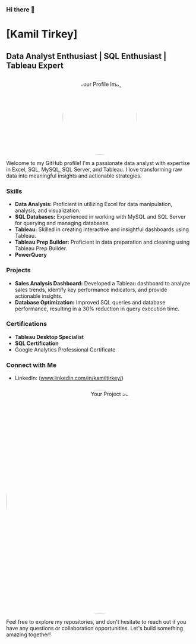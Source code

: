 ### Hi there 👋

# [Kamil Tirkey]

## Data Analyst Enthusiast | SQL Enthusiast | Tableau Expert

<div align="center">
  <img src="https://example.com/your-profile-image.jpg" alt="Your Profile Image" width="200" height="200">
</div>

Welcome to my GitHub profile! I'm a passionate data analyst with expertise in Excel, SQL, MySQL, SQL Server, and Tableau. I love transforming raw data into meaningful insights and actionable strategies.

### Skills
- **Data Analysis:** Proficient in utilizing Excel for data manipulation, analysis, and visualization.
- **SQL Databases:** Experienced in working with MySQL and SQL Server for querying and managing databases.
- **Tableau:** Skilled in creating interactive and insightful dashboards using Tableau.
- **Tableau Prep Builder:** Proficient in data preparation and cleaning using Tableau Prep Builder.
- **PowerQuery**

### Projects
- **Sales Analysis Dashboard:** Developed a Tableau dashboard to analyze sales trends, identify key performance indicators, and provide actionable insights.
- **Database Optimization:** Improved SQL queries and database performance, resulting in a 30% reduction in query execution time.
  

### Certifications
- **Tableau Desktop Specialist**
- **SQL Certification**
- Google Analytics Professional Certificate

### Connect with Me
- LinkedIn: (www.linkedin.com/in/kamiltirkey/)


<div align="center">
  <img src="https://example.com/your-project-screenshot.png" alt="Your Project Screenshot" width="600">
</div>

Feel free to explore my repositories, and don't hesitate to reach out if you have any questions or collaboration opportunities. Let's build something amazing together!

<style>
  img {
    border-radius: 50%;
    margin-top: 10px;
  }
</style>
